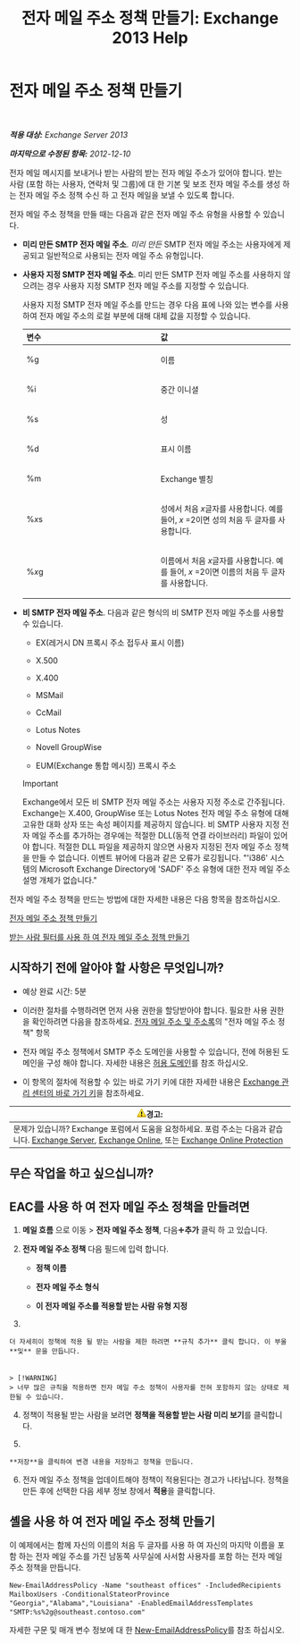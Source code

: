 ﻿---
title: '전자 메일 주소 정책 만들기: Exchange 2013 Help'
TOCTitle: 전자 메일 주소 정책 만들기
ms:assetid: eb2bf42e-2058-4e17-85d5-97546433b40a
ms:mtpsurl: https://technet.microsoft.com/ko-kr/library/Bb125137(v=EXCHG.150)
ms:contentKeyID: 50484469
ms.date: 05/22/2018
mtps_version: v=EXCHG.150
f1_keywords:
- Microsoft.Exchange.Management.SnapIn.Esm.OrganizationConfiguration.NewEmailAddressPolicyWizardForm.EmailAddressPolicyIntroductionPage
ms.translationtype: MT
---

# 전자 메일 주소 정책 만들기

 

_**적용 대상:** Exchange Server 2013_

_**마지막으로 수정된 항목:** 2012-12-10_

전자 메일 메시지를 보내거나 받는 사람의 받는 전자 메일 주소가 있어야 합니다. 받는 사람 (포함 하는 사용자, 연락처 및 그룹)에 대 한 기본 및 보조 전자 메일 주소를 생성 하는 전자 메일 주소 정책 수신 하 고 전자 메일을 보낼 수 있도록 합니다.

전자 메일 주소 정책을 만들 때는 다음과 같은 전자 메일 주소 유형을 사용할 수 있습니다.

  - **미리 만든 SMTP 전자 메일 주소**. *미리 만든* SMTP 전자 메일 주소는 사용자에게 제공되고 일반적으로 사용되는 전자 메일 주소 유형입니다.

  - **사용자 지정 SMTP 전자 메일 주소**. 미리 만든 SMTP 전자 메일 주소를 사용하지 않으려는 경우 사용자 지정 SMTP 전자 메일 주소를 지정할 수 있습니다.
    
    사용자 지정 SMTP 전자 메일 주소를 만드는 경우 다음 표에 나와 있는 변수를 사용하여 전자 메일 주소의 로컬 부분에 대해 대체 값을 지정할 수 있습니다.
    
    
    <table>
    <colgroup>
    <col style="width: 50%" />
    <col style="width: 50%" />
    </colgroup>
    <thead>
    <tr class="header">
    <th>변수</th>
    <th>값</th>
    </tr>
    </thead>
    <tbody>
    <tr class="odd">
    <td><p>%g</p></td>
    <td><p>이름</p></td>
    </tr>
    <tr class="even">
    <td><p>%i</p></td>
    <td><p>중간 이니셜</p></td>
    </tr>
    <tr class="odd">
    <td><p>%s</p></td>
    <td><p>성</p></td>
    </tr>
    <tr class="even">
    <td><p>%d</p></td>
    <td><p>표시 이름</p></td>
    </tr>
    <tr class="odd">
    <td><p>%m</p></td>
    <td><p>Exchange 별칭</p></td>
    </tr>
    <tr class="even">
    <td><p>%<em>x</em>s</p></td>
    <td><p>성에서 처음 <em>x</em>글자를 사용합니다. 예를 들어, <em>x</em> =2이면 성의 처음 두 글자를 사용합니다.</p></td>
    </tr>
    <tr class="odd">
    <td><p>%<em>x</em>g</p></td>
    <td><p>이름에서 처음 <em>x</em>글자를 사용합니다. 예를 들어, <em>x</em> =2이면 이름의 처음 두 글자를 사용합니다.</p></td>
    </tr>
    </tbody>
    </table>


  - **비 SMTP 전자 메일 주소**. 다음과 같은 형식의 비 SMTP 전자 메일 주소를 사용할 수 있습니다.
    
      - EX(레거시 DN 프록시 주소 접두사 표시 이름)
    
      - X.500
    
      - X.400
    
      - MSMail
    
      - CcMail
    
      - Lotus Notes
    
      - Novell GroupWise
    
      - EUM(Exchange 통합 메시징) 프록시 주소
    

    > [!IMPORTANT]
    > Exchange에서 모든 비 SMTP 전자 메일 주소는 사용자 지정 주소로 간주됩니다. Exchange는 X.400, GroupWise 또는 Lotus Notes 전자 메일 주소 유형에 대해 고유한 대화 상자 또는 속성 페이지를 제공하지 않습니다. 비 SMTP 사용자 지정 전자 메일 주소를 추가하는 경우에는 적절한 DLL(동적 연결 라이브러리) 파일이 있어야 합니다. 적절한 DLL 파일을 제공하지 않으면 사용자 지정된 전자 메일 주소 정책을 만들 수 없습니다. 이벤트 뷰어에 다음과 같은 오류가 로깅됩니다. "'i386' 시스템의 Microsoft Exchange Directory에 'SADF' 주소 유형에 대한 전자 메일 주소 설명 개체가 없습니다."



전자 메일 주소 정책을 만드는 방법에 대한 자세한 내용은 다음 항목을 참조하십시오.

[전자 메일 주소 정책 만들기](create-an-email-address-policy-exchange-2013-help.md)

[받는 사람 필터를 사용 하 여 전자 메일 주소 정책 만들기](create-an-email-address-policy-by-using-recipient-filters-exchange-2013-help.md)

## 시작하기 전에 알아야 할 사항은 무엇입니까?

  - 예상 완료 시간: 5분

  - 이러한 절차를 수행하려면 먼저 사용 권한을 할당받아야 합니다. 필요한 사용 권한을 확인하려면 다음을 참조하세요. [전자 메일 주소 및 주소록](email-addresses-and-address-books-exchange-2013-help.md)의 "전자 메일 주소 정책" 항목

  - 전자 메일 주소 정책에서 SMTP 주소 도메인을 사용할 수 있습니다, 전에 허용된 도메인을 구성 해야 합니다. 자세한 내용은 [허용 도메인](accepted-domains-exchange-2013-help.md)를 참조 하십시오.

  - 이 항목의 절차에 적용할 수 있는 바로 가기 키에 대한 자세한 내용은 [Exchange 관리 센터의 바로 가기 키](keyboard-shortcuts-in-the-exchange-admin-center-exchange-online-protection-help.md)을 참조하세요.

<table>
<thead>
<tr class="header">
<th><img src="images/Bb125224.warning(EXCHG.150).gif" title="경고" alt="경고" />경고:</th>
</tr>
</thead>
<tbody>
<tr class="odd">
<td>문제가 있습니까? Exchange 포럼에서 도움을 요청하세요. 포럼 주소는 다음과 같습니다. <a href="https://go.microsoft.com/fwlink/p/?linkid=60612">Exchange Server</a>, <a href="https://go.microsoft.com/fwlink/p/?linkid=267542">Exchange Online</a>, 또는 <a href="https://go.microsoft.com/fwlink/p/?linkid=285351">Exchange Online Protection</a></td>
</tr>
</tbody>
</table>


## 무슨 작업을 하고 싶으십니까?

## EAC를 사용 하 여 전자 메일 주소 정책을 만들려면

1.  **메일 흐름** 으로 이동 \> **전자 메일 주소 정책**, 다음![아이콘 추가](images/JJ218640.c1e75329-d6d7-4073-a27d-498590bbb558(EXCHG.150).gif "아이콘 추가")**추가** 클릭 하 고 있습니다.

2.  **전자 메일 주소 정책** 다음 필드에 입력 합니다.
    
      - **정책 이름**
    
      - **전자 메일 주소 형식**
    
      - **이 전자 메일 주소를 적용할 받는 사람 유형 지정**

3.  
    
    더 자세히이 정책에 적용 될 받는 사람을 제한 하려면 **규칙 추가** 클릭 합니다. 이 부울 **및** 문을 만듭니다.
    

    > [!WARNING]
    > 너무 많은 규칙을 적용하면 전자 메일 주소 정책이 사용자를 전혀 포함하지 않는 상태로 제한될 수 있습니다.



4.  정책이 적용될 받는 사람을 보려면 **정책을 적용할 받는 사람 미리 보기**를 클릭합니다.

5.  
    
    **저장**을 클릭하여 변경 내용을 저장하고 정책을 만듭니다.

6.  전자 메일 주소 정책을 업데이트해야 정책이 적용된다는 경고가 나타납니다. 정책을 만든 후에 선택한 다음 세부 정보 창에서 **적용**을 클릭합니다.

## 셸을 사용 하 여 전자 메일 주소 정책 만들기

이 예제에서는 함께 자신의 이름의 처음 두 글자를 사용 하 여 자신의 마지막 이름을 포함 하는 전자 메일 주소를 가진 남동쪽 사무실에 사서함 사용자를 포함 하는 전자 메일 주소 정책을 만듭니다.

    New-EmailAddressPolicy -Name "southeast offices" -IncludedRecipients MailboxUsers -ConditionalStateorProvince "Georgia","Alabama","Louisiana" -EnabledEmailAddressTemplates "SMTP:%s%2g@southeast.contoso.com"

자세한 구문 및 매개 변수 정보에 대 한 [New-EmailAddressPolicy](https://technet.microsoft.com/ko-kr/library/aa996800\(v=exchg.150\))를 참조 하십시오.

